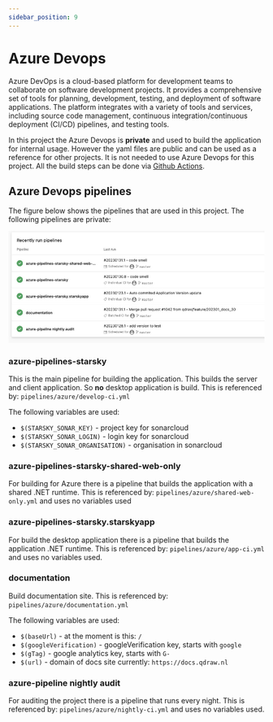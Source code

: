 ```yaml
---
sidebar_position: 9
---
```


# Azure Devops

Azure DevOps is a cloud-based platform for development teams to collaborate on software development projects. 
It provides a comprehensive set of tools for planning, development, testing, and deployment of software applications. 
The platform integrates with a variety of tools and services, including source code management, 
continuous integration/continuous deployment (CI/CD) pipelines, and testing tools. 

In this project the Azure Devops is **private** and used to build the application for internal usage.
However the yaml files are public and can be used as a reference for other projects.
It is not needed to use Azure Devops for this project. All the build steps can be done via [Github Actions](../github-actions/readme.md).

## Azure Devops pipelines

The figure below shows the pipelines that are used in this project. The following pipelines are private:

![Azure Devops pipelines](../../assets/developer-guide-azure-devops-pipelines.jpg)

### azure-pipelines-starsky

This is the main pipeline for building the application. This builds the server and client application.
So **no** desktop application is build. This is referenced by: `pipelines/azure/develop-ci.yml`

The following variables are used:

- `$(STARSKY_SONAR_KEY)` - project key for sonarcloud
- `$(STARSKY_SONAR_LOGIN)` - login key for sonarcloud
- `$(STARSKY_SONAR_ORGANISATION)` - organisation in sonarcloud

### azure-pipelines-starsky-shared-web-only 

For building for Azure there is a pipeline that builds the application with a shared .NET runtime.
This is referenced by: `pipelines/azure/shared-web-only.yml` and uses no variables used

### azure-pipelines-starsky.starskyapp

For build the desktop application there is a pipeline that builds the application .NET runtime.
This is referenced by: `pipelines/azure/app-ci.yml` and uses no variables used.

### documentation
Build documentation site. This is referenced by: `pipelines/azure/documentation.yml` 

The following variables are used:

- `$(baseUrl)` - at the moment is this: `/`
- `$(googleVerification)` - googleVerification key, starts with `google`
- `$(gTag)` - google analytics key, starts with `G-`
- `$(url)` - domain of docs site currently: `https://docs.qdraw.nl`

### azure-pipeline nightly audit

For auditing the project there is a pipeline that runs every night.
This is referenced by: `pipelines/azure/nightly-ci.yml` and uses no variables used.